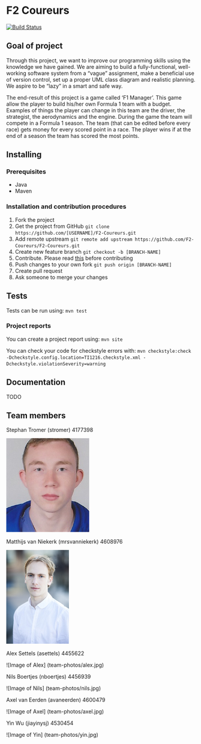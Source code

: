 # F2 Coureurs
[![Build Status](https://travis-ci.org/F2-Coureurs/F2-Coureurs.svg?branch=master)](https://travis-ci.org/F2-Coureurs/F2-Coureurs)

## Goal of project
Through this project, we want to improve our programming skills using the knowledge we have gained. We are aiming to build a fully-functional, well-working software system from a “vague” assignment, make a beneficial use of version control, set up a proper UML class diagram and realistic planning. We aspire to be “lazy” in a smart and safe way.

The end-result of this project is a game called ‘F1 Manager’. This game allow the player to build his/her own Formula 1 team with a budget. Examples of things the player can change in this team are the driver, the strategist, the aerodynamics and the engine. During the game the team will compete in a Formula 1 season. The team (that can be edited before every race) gets money for every scored point in a race. The player wins if at the end of a season the team has scored the most points.

## Installing
### Prerequisites
- Java
- Maven

### Installation and contribution procedures
1. Fork the project
2. Get the project from GitHub
`git clone https://github.com/[USERNAME]/F2-Coureurs.git`
3. Add remote upstream
`git remote add upstream https://github.com/F2-Coureurs/F2-Coureurs.git`
4. Create new feature branch
`git checkout -b [BRANCH-NAME]`
5. Contribute. Please read [this](https://https://github.com/F2-Coureurs/F2-Coureurs/wiki/How-to-contribute) before contributing
6. Push changes to your own fork
`git push origin [BRANCH-NAME]`
7. Create pull request
8. Ask someone to merge your changes

## Tests
Tests can be run using: 
`mvn test`

### Project reports
You can create a project report using:
`mvn site`

You can check your code for checkstyle errors with:
`mvn checkstyle:check -Dcheckstyle.config.location=TI1216.checkstyle.xml -Dcheckstyle.violationSeverity=warning`

## Documentation
TODO

## Team members

Stephan Tromer (stromer) 4177398

![Image of Stephan](team-photos/stephan.jpg)

Matthijs van Niekerk (mrsvanniekerk) 4608976

![Image of Matthijs](team-photos/matthijs.jpg)

Alex Settels (asettels) 4455622

![Image of Alex] (team-photos/alex.jpg)

Nils Boertjes (nboertjes) 4456939

![Image of Nils] (team-photos/nils.jpg)

Axel van Eerden (avaneerden) 4600479

![Image of Axel] (team-photos/axel.jpg)

Yin Wu (jiayinysj) 4530454

![Image of Yin] (team-photos/yin.jpg)